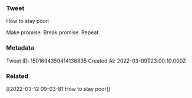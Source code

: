 ### Tweet
How to stay poor:

Make promise. Break promise. Repeat.

### Metadata
Tweet ID: 1501694359414136835
Created At: 2022-03-09T23:00:10.000Z

### Related
[[2022-03-12 09-03-81 How to stay poor]]

